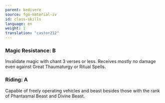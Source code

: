 ```yaml
---
parent: bedivere
source: fgo-material-iv
id: class-skills
language: en
weight: 1
translation: "castor212"
---
```


### Magic Resistance: B

Invalidate magic with chant 3 verses or less.
Receives mostly no damage even against Great Thaumaturgy or Ritual Spells.

### Riding: A

Capable of freely operating vehicles and beast besides those with the rank of Phantasmal Beast and Divine Beast.
